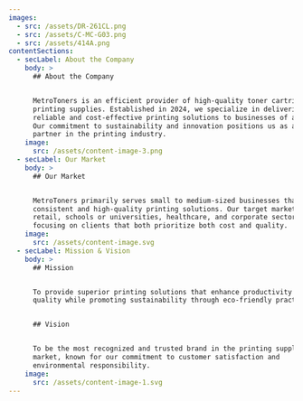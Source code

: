 ```yaml
---
images:
  - src: /assets/DR-261CL.png
  - src: /assets/C-MC-G03.png
  - src: /assets/414A.png
contentSections:
  - secLabel: About the Company
    body: >
      ## About the Company


      MetroToners is an efficient provider of high-quality toner cartridges and
      printing supplies. Established in 2024, we specialize in delivering
      reliable and cost-effective printing solutions to businesses of all sizes.
      Our commitment to sustainability and innovation positions us as a trusted
      partner in the printing industry.
    image:
      src: /assets/content-image-3.png
  - secLabel: Our Market
    body: >
      ## Our Market


      MetroToners primarily serves small to medium-sized businesses that rely on
      consistent and high-quality printing solutions. Our target markets include
      retail, schools or universities, healthcare, and corporate sectors,
      focusing on clients that both prioritize both cost and quality.
    image:
      src: /assets/content-image.svg
  - secLabel: Mission & Vision
    body: >
      ## Mission


      To provide superior printing solutions that enhance productivity and
      quality while promoting sustainability through eco-friendly practices.


      ## Vision


      To be the most recognized and trusted brand in the printing supplies
      market, known for our commitment to customer satisfaction and
      environmental responsibility.
    image:
      src: /assets/content-image-1.svg
---
```

